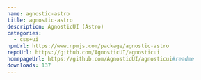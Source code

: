 ```yaml
---
name: agnostic-astro
title: agnostic-astro
description: AgnosticUI (Astro)
categories:
  - css+ui
npmUrl: https://www.npmjs.com/package/agnostic-astro
repoUrl: https://github.com/AgnosticUI/agnosticui
homepageUrl: https://github.com/AgnosticUI/agnosticui#readme
downloads: 137
---
```


